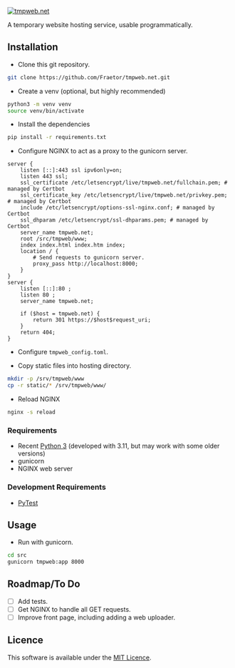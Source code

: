 [![tmpweb.net](src/frontend/logo.svg)](https://tmpweb.net)

A temporary website hosting service, usable programmatically.

## Installation

- Clone this git repository.

```bash
git clone https://github.com/Fraetor/tmpweb.net.git
```

- Create a venv (optional, but highly recommended)

```bash
python3 -m venv venv
source venv/bin/activate
```

- Install the dependencies

```bash
pip install -r requirements.txt
```

- Configure NGINX to act as a proxy to the gunicorn server.

```nginx
server {
    listen [::]:443 ssl ipv6only=on;
    listen 443 ssl;
    ssl_certificate /etc/letsencrypt/live/tmpweb.net/fullchain.pem; # managed by Certbot
    ssl_certificate_key /etc/letsencrypt/live/tmpweb.net/privkey.pem; # managed by Certbot
    include /etc/letsencrypt/options-ssl-nginx.conf; # managed by Certbot
    ssl_dhparam /etc/letsencrypt/ssl-dhparams.pem; # managed by Certbot
    server_name tmpweb.net;
    root /src/tmpweb/www;
    index index.html index.htm index;
    location / {
        # Send requests to gunicorn server.
        proxy_pass http://localhost:8000;
    }
}
server {
    listen [::]:80 ;
    listen 80 ;
    server_name tmpweb.net;

    if ($host = tmpweb.net) {
        return 301 https://$host$request_uri;
    }
    return 404;
}
```

- Configure `tmpweb_config.toml`.

- Copy static files into hosting directory.

```bash
mkdir -p /srv/tmpweb/www
cp -r static/* /srv/tmpweb/www/
```

- Reload NGINX

```bash
nginx -s reload
```

### Requirements

- Recent [Python 3](https://www.python.org/) (developed with 3.11, but may work with some older versions)
- gunicorn
- NGINX web server

### Development Requirements

- [PyTest](https://docs.pytest.org/)

## Usage

- Run with gunicorn.

```bash
cd src
gunicorn tmpweb:app 8000
```

## Roadmap/To Do

- [ ] Add tests.
- [ ] Get NGINX to handle all GET requests.
- [ ] Improve front page, including adding a web uploader.

<!-- ## Contributing

State if you are open to contributions and what your requirements are for
accepting them.

For people who want to make changes to your project, it's helpful to have some
documentation on how to get started. Perhaps there is a script that they should
run or some environment variables that they need to set. Make these steps
explicit. These instructions could also be useful to your future self.

You can also document commands to lint the code or run tests. These steps help
to ensure high code quality and reduce the likelihood that the changes
inadvertently break something. Having instructions for running tests is
especially helpful if it requires external setup, such as starting a Selenium
server for testing in a browser. -->

<!-- ## Acknowledgements

Show your appreciation to those who have contributed to the project. -->

## Licence

This software is available under the [MIT Licence](LICENCE.md).
